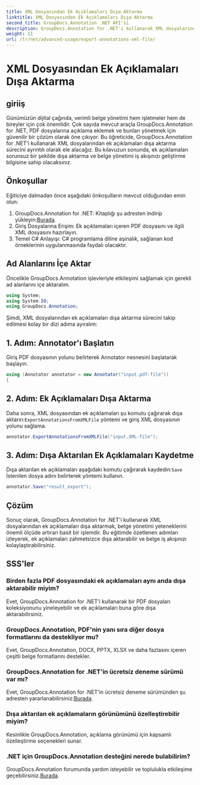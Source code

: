 ```yaml
---
title: XML Dosyasından Ek Açıklamaları Dışa Aktarma
linktitle: XML Dosyasından Ek Açıklamaları Dışa Aktarma
second_title: GroupDocs.Annotation .NET API'si
description: GroupDocs.Annotation for .NET'i kullanarak XML dosyalarından ek açıklamaları nasıl dışa aktaracağınızı öğrenin ve belge yönetimi iş akışınızı verimli bir şekilde basitleştirin.
weight: 11
url: /tr/net/advanced-usage/export-annotations-xml-file/
---
```


# XML Dosyasından Ek Açıklamaları Dışa Aktarma

## giriiş
Günümüzün dijital çağında, verimli belge yönetimi hem işletmeler hem de bireyler için çok önemlidir. Çok sayıda mevcut araçla GroupDocs.Annotation for .NET, PDF dosyalarına açıklama eklemek ve bunları yönetmek için güvenilir bir çözüm olarak öne çıkıyor. Bu öğreticide, GroupDocs.Annotation for .NET'i kullanarak XML dosyalarından ek açıklamaları dışa aktarma sürecini ayrıntılı olarak ele alacağız. Bu kılavuzun sonunda, ek açıklamaları sorunsuz bir şekilde dışa aktarma ve belge yönetimi iş akışınızı geliştirme bilgisine sahip olacaksınız.
## Önkoşullar
Eğiticiye dalmadan önce aşağıdaki önkoşulların mevcut olduğundan emin olun:
1.  GroupDocs.Annotation for .NET: Kitaplığı şu adresten indirip yükleyin:[Burada](https://releases.groupdocs.com/annotation/net/).
2. Giriş Dosyalarına Erişim: Ek açıklamaları içeren PDF dosyasını ve ilgili XML dosyasını hazırlayın.
3. Temel C# Anlayışı: C# programlama diline aşinalık, sağlanan kod örneklerinin uygulanmasında faydalı olacaktır.

## Ad Alanlarını İçe Aktar
Öncelikle GroupDocs.Annotation işlevleriyle etkileşimi sağlamak için gerekli ad alanlarını içe aktaralım.
```csharp
using System;
using System.IO;
using GroupDocs.Annotation;
```

Şimdi, XML dosyalarından ek açıklamaları dışa aktarma sürecini takip edilmesi kolay bir dizi adıma ayıralım:
## 1. Adım: Annotator'ı Başlatın
Giriş PDF dosyasının yolunu belirterek Annotator nesnesini başlatarak başlayın.
```csharp
using (Annotator annotator = new Annotator("input.pdf-file"))
{
```
## 2. Adım: Ek Açıklamaları Dışa Aktarma
 Daha sonra, XML dosyasından ek açıklamaları şu komutu çağırarak dışa aktarın:`ExportAnnotationsFromXMLFile` yöntemi ve giriş XML dosyasının yolunu sağlama.
```csharp
annotator.ExportAnnotationsFromXMLFile("input.XML-file");
```
## 3. Adım: Dışa Aktarılan Ek Açıklamaları Kaydetme
 Dışa aktarılan ek açıklamaları aşağıdaki komutu çağırarak kaydedin:`Save` İstenilen dosya adını belirterek yöntemi kullanın.
```csharp
annotator.Save("result_export");
```

## Çözüm
Sonuç olarak, GroupDocs.Annotation for .NET'i kullanarak XML dosyalarından ek açıklamaları dışa aktarmak, belge yönetimi yeteneklerini önemli ölçüde artıran basit bir işlemdir. Bu eğitimde özetlenen adımları izleyerek, ek açıklamaları zahmetsizce dışa aktarabilir ve belge iş akışınızı kolaylaştırabilirsiniz.
## SSS'ler
### Birden fazla PDF dosyasındaki ek açıklamaları aynı anda dışa aktarabilir miyim?
Evet, GroupDocs.Annotation for .NET'i kullanarak bir PDF dosyaları koleksiyonunu yineleyebilir ve ek açıklamaları buna göre dışa aktarabilirsiniz.
### GroupDocs.Annotation, PDF'nin yanı sıra diğer dosya formatlarını da destekliyor mu?
Evet, GroupDocs.Annotation, DOCX, PPTX, XLSX ve daha fazlasını içeren çeşitli belge formatlarını destekler.
### GroupDocs.Annotation for .NET'in ücretsiz deneme sürümü var mı?
 Evet, GroupDocs.Annotation for .NET'in ücretsiz deneme sürümünden şu adresten yararlanabilirsiniz:[Burada](https://releases.groupdocs.com/).
### Dışa aktarılan ek açıklamaların görünümünü özelleştirebilir miyim?
Kesinlikle GroupDocs.Annotation, açıklama görünümü için kapsamlı özelleştirme seçenekleri sunar.
### .NET için GroupDocs.Annotation desteğini nerede bulabilirim?
 GroupDocs.Annotation forumunda yardım isteyebilir ve toplulukla etkileşime geçebilirsiniz.[Burada](https://forum.groupdocs.com/c/annotation/10).